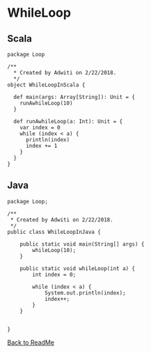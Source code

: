 # WhileLoop

## Scala

    package Loop
    
    /**
      * Created by Adwiti on 2/22/2018.
      */
    object WhileLoopInScala {
    
      def main(args: Array[String]): Unit = {
        runAwhileLoop(10)
      }
    
      def runAwhileLoop(a: Int): Unit = {
        var index = 0
        while (index < a) {
          println(index)
          index += 1
        }
      }
    }


## Java

    package Loop;
    
    /**
     * Created by Adwiti on 2/22/2018.
     */
    public class WhileLoopInJava {
    
        public static void main(String[] args) {
            whileLoop(10);
        }
    
        public static void whileLoop(int a) {
            int index = 0;
    
            while (index < a) {
                System.out.println(index);
                index++;
            }
        }
    
    
    }

[Back to ReadMe](https://github.com/arun786/ScalaProject_1)